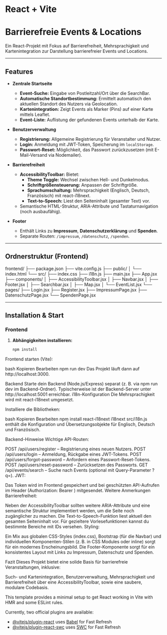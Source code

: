 # React + Vite

# Barrierefreie Events & Locations

Ein React-Projekt mit Fokus auf Barrierefreiheit, Mehrsprachigkeit und Kartenintegration zur Darstellung barrierefreier Events und Locations.

---

## Features

- **Zentrale Startseite**
  - **Event-Suche:** Eingabe von Postleitzahl/Ort über die SearchBar.
  - **Automatische Standortbestimmung:** Ermittelt automatisch den aktuellen Standort des Nutzers via Geolocation.
  - **Kartenintegration:** Zeigt Events als Marker (Pins) auf einer Karte mittels Leaflet.
  - **Event-Liste:** Auflistung der gefundenen Events unterhalb der Karte.

- **Benutzerverwaltung**
  - **Registrierung:** Allgemeine Registrierung für Veranstalter und Nutzer.
  - **Login:** Anmeldung mit JWT-Token, Speicherung im `localStorage`.
  - **Passwort-Reset:** Möglichkeit, das Passwort zurückzusetzen (mit E-Mail-Versand via Nodemailer).

- **Barrierefreiheit**
  - **AccessibilityToolbar:** Bietet:
    - **Theme Toggle:** Wechsel zwischen Hell- und Dunkelmodus.
    - **Schriftgrößensteuerung:** Anpassen der Schriftgröße.
    - **Sprachumschaltung:** Mehrsprachigkeit (Englisch, Deutsch, Französisch) mit react-i18next.
    - **Text-to-Speech:** Liest den Seiteninhalt (gesamter Text) vor.
  - Semantische HTML-Struktur, ARIA-Attribute und Tastaturnavigation (noch ausbaufähig).

- **Footer**
  - Enthält Links zu **Impressum**, **Datenschutzerklärung** und **Spenden**.
  - Separate Routen: `/impressum`, `/datenschutz`, `/spenden`.

---

## Ordnerstruktur (Frontend)

frontend/ ├── package.json ├── vite.config.js ├── public/ │ └── index.html └── src/ ├── index.css ├── i18n.js ├── main.jsx ├── App.jsx ├── components/ │ ├── AccessibilityToolbar.jsx │ ├── Navbar.jsx │ ├── Footer.jsx │ ├── Searchbar.jsx │ ├── Map.jsx │ └── EventList.jsx └── pages/ ├── Login.jsx ├── Register.jsx ├── ImpressumPage.jsx ├── DatenschutzPage.jsx └── SpendenPage.jsx


---

## Installation & Start

### Frontend

1. **Abhängigkeiten installieren:**

   ```bash
   npm install
Frontend starten (Vite):

bash
Kopieren
Bearbeiten
npm run dev
Das Projekt läuft dann auf http://localhost:3000.

Backend
Starte dein Backend (Node.js/Express) separat (z. B. via npm run dev im Backend-Ordner).
Typischerweise ist der Backend-Server unter http://localhost:5001 erreichbar.
i18n-Konfiguration
Die Mehrsprachigkeit wird mit react-i18next umgesetzt.

Installiere die Bibliotheken:

bash
Kopieren
Bearbeiten
npm install react-i18next i18next
src/i18n.js enthält die Konfiguration und Übersetzungsobjekte für Englisch, Deutsch und Französisch.

Backend-Hinweise
Wichtige API-Routen:

POST /api/users/register – Registrierung eines neuen Nutzers.
POST /api/users/login – Anmeldung, Rückgabe eines JWT-Tokens.
POST /api/users/forgot-password – Anfordern eines Passwort-Reset-Tokens.
POST /api/users/reset-password – Zurücksetzen des Passworts.
GET /api/events/search – Suche nach Events (optional mit Query-Parameter ?q=).
JWT:

Das Token wird im Frontend gespeichert und bei geschützten API-Aufrufen im Header (Authorization: Bearer <token>) mitgesendet.
Weitere Anmerkungen
Barrierefreiheit:

Neben der AccessibilityToolbar sollten weitere ARIA-Attribute und eine semantische Struktur implementiert werden, um die Seite noch zugänglicher zu machen.
Die Text-to-Speech-Funktion liest aktuell den gesamten Seiteninhalt vor. Für gezieltere Vorlesefunktionen kannst du bestimmte Bereiche mit IDs versehen.
Styling:

Ein Mix aus globalen CSS-Styles (index.css), Bootstrap (für die Navbar) und individuellen Komponenten-Stilen (z. B. in CSS Modules oder inline) sorgt für ein modernes Erscheinungsbild.
Die Footer-Komponente sorgt für ein konsistentes Layout mit Links zu Impressum, Datenschutz und Spenden.

Fazit
Dieses Projekt bietet eine solide Basis für barrierefreie Veranstaltungen, inklusive:

Such- und Kartenintegration,
Benutzerverwaltung,
Mehrsprachigkeit und Barrierefreiheit über eine AccessibilityToolbar,
sowie eine saubere, modulare Codebasis.

This template provides a minimal setup to get React working in Vite with HMR and some ESLint rules.

Currently, two official plugins are available:

- [@vitejs/plugin-react](https://github.com/vitejs/vite-plugin-react/blob/main/packages/plugin-react/README.md) uses [Babel](https://babeljs.io/) for Fast Refresh
- [@vitejs/plugin-react-swc](https://github.com/vitejs/vite-plugin-react-swc) uses [SWC](https://swc.rs/) for Fast Refresh
